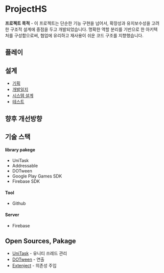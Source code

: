 # ProjectHS
<b>프로젝트 목적</b> - 이 프로젝트는 단순한 기능 구현을 넘어서, 확장성과 유지보수성을 고려한 구조적 설계에 중점을 두고 개발되었습니다.
명확한 역할 분리를 기반으로 한 아키텍처를 구성함으로써, 협업에 유리하고 재사용이 쉬운 코드 구조를 지향했습니다.

## 플레이


## 설계
- [기획](/_Doc/Planning.md)
- [개발일지](/_Doc/DevelopmentLog.md)
- [시스템 설계](/_Doc/System.md)
- [테스트](/_Doc/Testing.md)
## 향후 개선방향

## 기술 스택
#### library pakege
  - UniTask
  - Addressable
  - DOTween
  - Google Play Games SDK
  - Firebase SDK
#### Tool
  - Github
#### Server
  - Firebase

## Open Sources, Pakage
- [UniTask](https://github.com/Cysharp/UniTask) - 유니티 쓰레드 관리
- [DOTween](https://assetstore.unity.com/packages/tools/animation/dotween-hotween-v2-27676) - 연출
- [Extenject](https://github.com/modesttree/Zenject?tab=readme-ov-file#installation-) - 의존성 주입
